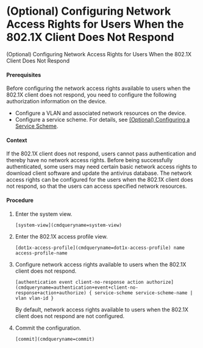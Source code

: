 (Optional) Configuring Network Access Rights for Users When the 802.1X Client Does Not Respond
==============================================================================================

(Optional) Configuring Network Access Rights for Users When the 802.1X Client Does Not Respond

#### Prerequisites

Before configuring the network access rights available to users when the 802.1X client does not respond, you need to configure the following authorization information on the device.

* Configure a VLAN and associated network resources on the device.
* Configure a service scheme. For details, see [(Optional) Configuring a Service Scheme](galaxy_aaa_cfg_0014.html).

#### Context

If the 802.1X client does not respond, users cannot pass authentication and thereby have no network access rights. Before being successfully authenticated, some users may need certain basic network access rights to download client software and update the antivirus database. The network access rights can be configured for the users when the 802.1X client does not respond, so that the users can access specified network resources.


#### Procedure

1. Enter the system view.
   
   
   ```
   [system-view](cmdqueryname=system-view)
   ```
2. Enter the 802.1X access profile view.
   
   
   ```
   [dot1x-access-profile](cmdqueryname=dot1x-access-profile) name access-profile-name
   ```
3. Configure network access rights available to users when the 802.1X client does not respond.
   
   
   ```
   [authentication event client-no-response action authorize](cmdqueryname=authentication+event+client-no-response+action+authorize) { service-scheme service-scheme-name | vlan vlan-id }
   ```
   
   By default, network access rights available to users when the 802.1X client does not respond are not configured.
4. Commit the configuration.
   
   
   ```
   [commit](cmdqueryname=commit)
   ```